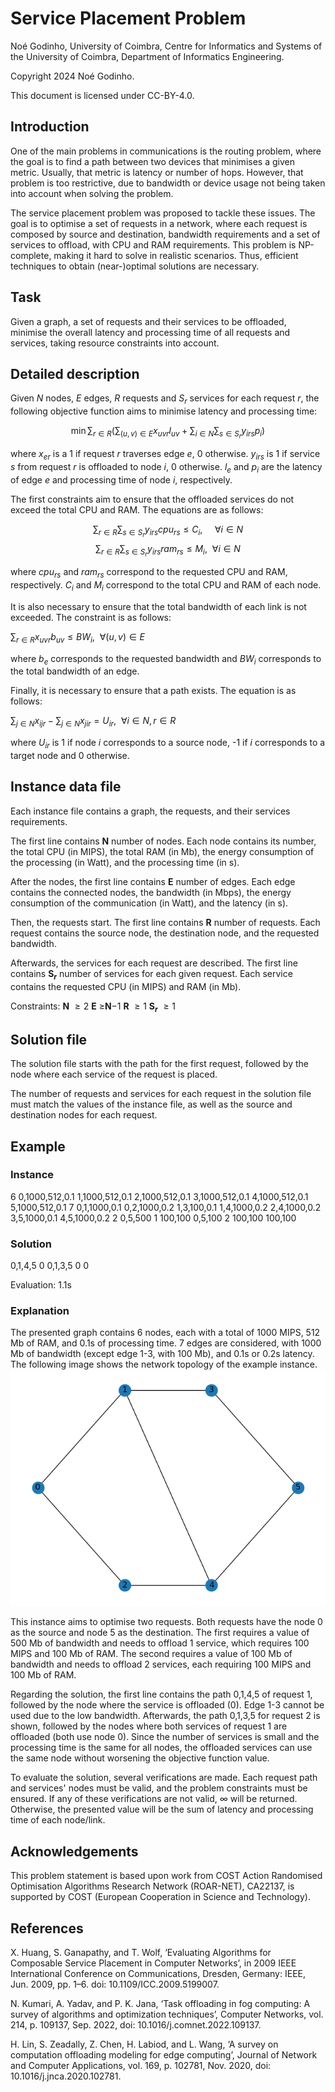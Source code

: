 <!--
SPDX-FileCopyrightText: 2024 Noé Godinho <noe@dei.uc.pt>

SPDX-License-Identifier: CC-BY-4.0
-->

# Service Placement Problem

Noé Godinho, University of Coimbra, Centre for Informatics and Systems of the University of Coimbra, Department of Informatics Engineering.

Copyright 2024 Noé Godinho.

This document is licensed under CC-BY-4.0.

## Introduction

One of the main problems in communications is the routing problem, where the goal is to find a path between two devices that minimises a given metric. Usually, that metric is latency or number of hops. However, that problem is too restrictive, due to bandwidth or device usage not being taken into account when solving the problem.

The service placement problem was proposed to tackle these issues. The goal is to optimise a set of requests in a network, where each request is composed by source and destination, bandwidth requirements and a set of services to offload, with CPU and RAM requirements. This problem is NP-complete, making it hard to solve in realistic scenarios. Thus, efficient techniques to obtain (near-)optimal solutions are necessary. 

## Task

Given a graph, a set of requests and their services to be offloaded, minimise the overall latency and processing time of all requests and services, taking resource constraints into account.

## Detailed description

Given $N$ nodes, $E$ edges, $R$ requests and $S_r$ services for each request $r$, the following objective function aims to minimise latency and processing time:

$$\min \sum_{r \in R} \left(\sum_{(u,v) \in E} x_{uvr}l_{uv} + \sum_{i \in N} \sum_{s \in S_r} y_{irs}p_i \right)$$

where $x_{er}$ is a 1 if request $r$ traverses edge $e$, 0 otherwise. $y_{irs}$ is 1 if service $s$ from request $r$ is offloaded to node $i$, 0 otherwise. $l_e$ and $p_i$ are the latency of edge $e$ and processing time of node $i$, respectively.

The first constraints aim to ensure that the offloaded services do not exceed the total CPU and RAM. The equations are as follows:

$$\sum_{r \in R} \sum_{s \in S_r} y_{irs} cpu_{rs} \leq C_i, ~~~~~\forall i \in N$$
$$\sum_{r \in R} \sum_{s \in S_r} y_{irs} ram_{rs} \leq M_i, ~~\forall i \in N$$

where $cpu_{rs}$ and $ram_{rs}$ correspond to the requested CPU and RAM, respectively. $C_i$ and $M_i$ correspond to the total CPU and RAM of each node.

It is also necessary to ensure that the total bandwidth of each link is not exceeded. The constraint is as follows:

$\sum_{r \in R} x_{uvr} b_{uv} \leq BW_i, ~~\forall (u,v) \in E$

where $b_e$ corresponds to the requested bandwidth and $BW_i$ corresponds to the total bandwidth of an edge.

Finally, it is necessary to ensure that a path exists. The equation is as follows:

$\sum_{j \in N} x_{ijr} - \sum_{j \in N} x_{jir} = U_{ir}, ~~\forall i \in N, r \in R$

where $U_{ir}$ is 1 if node $i$ corresponds to a source node, -1 if $i$ corresponds to a target node and 0 otherwise.

## Instance data file

Each instance file contains a graph, the requests, and their services requirements.

The first line contains **N** number of nodes.
Each node contains its number, the total CPU (in MIPS), the total RAM (in Mb), the energy consumption of the processing (in Watt), and the processing time (in s).

After the nodes, the first line contains **E** number of edges.
Each edge contains the connected nodes, the bandwidth (in Mbps), the energy consumption of the communication (in Watt), and the latency (in s).

Then, the requests start.
The first line contains **R** number of requests.
Each request contains the source node, the destination node, and the requested bandwidth.

Afterwards, the services for each request are described.
The first line contains **S$_r$** number of services for each given request.
Each service contains the requested CPU (in MIPS) and RAM (in Mb).

Constraints:
**N** $\geq 2$
**E** $\geq$**N**$-1$
**R** $\geq 1$
**S$_r$** $\geq 1$

## Solution file

The solution file starts with the path for the first request, followed by the node where each service of the request is placed.

The number of requests and services for each request in the solution file must match the values of the instance file, as well as the source and destination nodes for each request.

## Example

### Instance

6
0,1000,512,0.1
1,1000,512,0.1
2,1000,512,0.1
3,1000,512,0.1
4,1000,512,0.1
5,1000,512,0.1
7
0,1,1000,0.1
0,2,1000,0.2
1,3,100,0.1
1,4,1000,0.2
2,4,1000,0.2
3,5,1000,0.1
4,5,1000,0.2
2
0,5,500
1
100,100
0,5,100
2
100,100
100,100

### Solution

0,1,4,5
0
0,1,3,5
0
0

Evaluation: 1.1s

### Explanation

The presented graph contains 6 nodes, each with a total of 1000 MIPS, 512 Mb of RAM, and 0.1s of processing time.
7 edges are considered, with 1000 Mb of bandwidth (except edge 1-3, with 100 Mb), and 0.1s or 0.2s latency.
The following image shows the network topology of the example instance. ![Example graph instance](images/base_graph.png)

This instance aims to optimise two requests. Both requests have the node 0 as the source and node 5 as the destination. 
The first requires a value of 500 Mb of bandwidth and needs to offload 1 service, which requires 100 MIPS and 100 Mb of RAM.
The second requires a value of 100 Mb of bandwidth and needs to offload 2 services, each requiring 100 MIPS and 100 Mb of RAM.

Regarding the solution, the first line contains the path 0,1,4,5 of request 1, followed by the node where the service is offloaded (0). Edge 1-3 cannot be used due to the low bandwidth.
Afterwards, the path 0,1,3,5 for request 2 is shown, followed by the nodes where both services of request 1 are offloaded (both use node 0).
Since the number of services is small and the processing time is the same for all nodes, the offloaded services can use the same node without worsening the objective function value.

To evaluate the solution, several verifications are made. Each request path and services' nodes must be valid, and the problem constraints must be ensured. If any of these verifications are not valid, $\infty$ will be returned. Otherwise, the presented value will be the sum of latency and processing time of each node/link. 

## Acknowledgements

This problem statement is based upon work from COST Action Randomised Optimisation Algorithms Research Network (ROAR-NET), CA22137, is supported by COST (European Cooperation in Science and Technology).

## References

X. Huang, S. Ganapathy, and T. Wolf, ‘Evaluating Algorithms for Composable Service Placement in Computer Networks’, in 2009 IEEE International Conference on Communications, Dresden, Germany: IEEE, Jun. 2009, pp. 1–6. doi: 10.1109/ICC.2009.5199007.

N. Kumari, A. Yadav, and P. K. Jana, ‘Task offloading in fog computing: A survey of algorithms and optimization techniques’, Computer Networks, vol. 214, p. 109137, Sep. 2022, doi: 10.1016/j.comnet.2022.109137.

H. Lin, S. Zeadally, Z. Chen, H. Labiod, and L. Wang, ‘A survey on computation offloading modeling for edge computing’, Journal of Network and Computer Applications, vol. 169, p. 102781, Nov. 2020, doi: 10.1016/j.jnca.2020.102781.